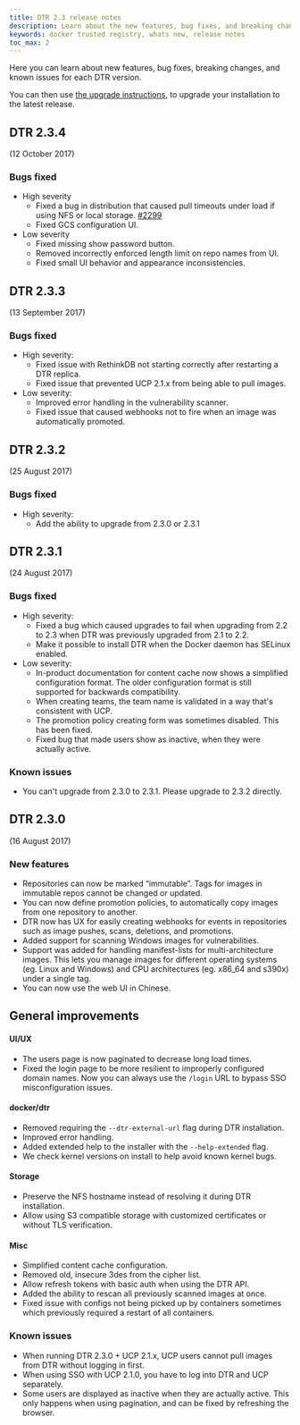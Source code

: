 ```yaml
---
title: DTR 2.3 release notes
description: Learn about the new features, bug fixes, and breaking changes for Docker Trusted Registry
keywords: docker trusted registry, whats new, release notes
toc_max: 2
---
```

Here you can learn about new features, bug fixes, breaking changes, and known issues for each DTR version.

You can then use [the upgrade instructions](admin/upgrade.md), to upgrade your installation to the latest release.

## DTR 2.3.4

(12 October 2017)

### Bugs fixed

* High severity 
  * Fixed a bug in distribution that caused pull timeouts under load if using NFS or local storage. [#2299](https://github.com/docker/distribution/pull/2299)
  * Fixed GCS configuration UI.
* Low severity 
  * Fixed missing show password button.
  * Removed incorrectly enforced length limit on repo names from UI.
  * Fixed small UI behavior and appearance inconsistencies.

## DTR 2.3.3

(13 September 2017)

### Bugs fixed

* High severity: 
  * Fixed issue with RethinkDB not starting correctly after restarting a DTR replica.
  * Fixed issue that prevented UCP 2.1.x from being able to pull images.
* Low severity: 
  * Improved error handling in the vulnerability scanner.
  * Fixed issue that caused webhooks not to fire when an image was automatically promoted.

## DTR 2.3.2

(25 August 2017)

### Bugs fixed

* High severity: 
  * Add the ability to upgrade from 2.3.0 or 2.3.1

## DTR 2.3.1

(24 August 2017)

### Bugs fixed

* High severity: 
  * Fixed a bug which caused upgrades to fail when upgrading from 2.2 to 2.3 when DTR was previously upgraded from 2.1 to 2.2.
  * Make it possible to install DTR when the Docker daemon has SELinux enabled.
* Low severity: 
  * In-product documentation for content cache now shows a simplified configuration format. The older configuration format is still supported for backwards compatibility.
  * When creating teams, the team name is validated in a way that's consistent with UCP.
  * The promotion policy creating form was sometimes disabled. This has been fixed.
  * Fixed bug that made users show as inactive, when they were actually active.

### Known issues

* You can't upgrade from 2.3.0 to 2.3.1. Please upgrade to 2.3.2 directly.

## DTR 2.3.0

(16 August 2017)

### New features

* Repositories can now be marked “immutable”. Tags for images in immutable repos cannot be changed or updated.
* You can now define promotion policies, to automatically copy images from one repository to another.
* DTR now has UX for easily creating webhooks for events in repositories such as image pushes, scans, deletions, and promotions.
* Added support for scanning Windows images for vulnerabilities.
* Support was added for handling manifest-lists for multi-architecture images. This lets you manage images for different operating systems (eg. Linux and Windows) and CPU architectures (eg. x86_64 and s390x) under a single tag.
* You can now use the web UI in Chinese.

## General improvements

#### UI/UX

* The users page is now paginated to decrease long load times.
* Fixed the login page to be more resilient to improperly configured domain names. Now you can always use the `/login` URL to bypass SSO misconfiguration issues.

#### docker/dtr

* Removed requiring the `--dtr-external-url` flag during DTR installation.
* Improved error handling.
* Added extended help to the installer with the `--help-extended` flag.
* We check kernel versions on install to help avoid known kernel bugs.

#### Storage

* Preserve the NFS hostname instead of resolving it during DTR installation.
* Allow using S3 compatible storage with customized certificates or without TLS verification.

#### Misc

* Simplified content cache configuration.
* Removed old, insecure 3des from the cipher list.
* Allow refresh tokens with basic auth when using the DTR API.
* Added the ability to rescan all previously scanned images at once.
* Fixed issue with configs not being picked up by containers sometimes which previously required a restart of all containers.

### Known issues

* When running DTR 2.3.0 + UCP 2.1.x, UCP users cannot pull images from DTR without logging in first.
* When using SSO with UCP 2.1.0, you have to log into DTR and UCP separately.
* Some users are displayed as inactive when they are actually active. This only happens when using pagination, and can be fixed by refreshing the browser.